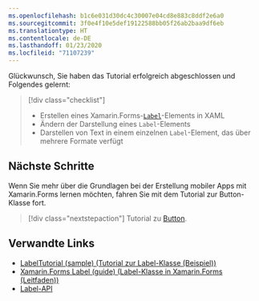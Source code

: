 ```yaml
---
ms.openlocfilehash: b1c6e031d30dc4c30007e04cd8e883c8ddf2e6a0
ms.sourcegitcommit: 3f0e4f10e5def19122588bb05f26ab2baa9df6eb
ms.translationtype: HT
ms.contentlocale: de-DE
ms.lasthandoff: 01/23/2020
ms.locfileid: "71107239"
---
```

Glückwunsch, Sie haben das Tutorial erfolgreich abgeschlossen und Folgendes gelernt:

> [!div class="checklist"]
>
> - Erstellen eines Xamarin.Forms-[`Label`](xref:Xamarin.Forms.Label)-Elements in XAML
> - Ändern der Darstellung eines `Label`-Elements
> - Darstellen von Text in einem einzelnen `Label`-Element, das über mehrere Formate verfügt

## <a name="next-steps"></a>Nächste Schritte

Wenn Sie mehr über die Grundlagen bei der Erstellung mobiler Apps mit Xamarin.Forms lernen möchten, fahren Sie mit dem Tutorial zur Button-Klasse fort.

> [!div class="nextstepaction"]
> Tutorial zu [Button](~/get-started/tutorials/button/index.yml).

## <a name="related-links"></a>Verwandte Links

- [LabelTutorial (sample) (Tutorial zur Label-Klasse (Beispiel))](https://docs.microsoft.com/samples/xamarin/xamarin-forms-samples/getstarted-tutorials-labeltutorial/)
- [Xamarin.Forms Label (guide) (Label-Klasse in Xamarin.Forms (Leitfaden))](~/xamarin-forms/user-interface/text/label.md)
- [Label-API](xref:Xamarin.Forms.Label)
